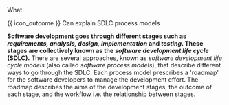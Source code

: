 <span id="title">What</span>

<span id="prereqs"></span>

<span id="outcomes">{{ icon_outcome }} Can explain SDLC process models</span>

<div id="body">

**Software development goes through different stages such as _requirements, analysis, design, implementation_ and _testing_. These stages are collectively known as the _software development life cycle_ (SDLC).** There are several approaches, known as _software development life cycle models_ (also called _software process models_), that describe different ways to go through the SDLC. Each process model prescribes a 'roadmap' for the software developers to manage the development effort. The roadmap describes the aims of the development stages, the outcome of each stage, and the workflow i.e. the relationship between stages.

</div>

<div id="extras">
</div>
